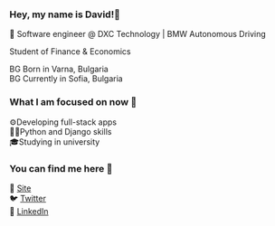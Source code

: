 ### Hey, my name is David!👋
📖 Software engineer @ DXC Technology | BMW Autonomous Driving

Student of Finance & Economics

BG Born in Varna, Bulgaria  
BG Currently in Sofia, Bulgaria

### What I am focused on now 🔎
⚙️Developing full-stack apps  
🧑‍💻Python and Django skills  
🎓Studying in university

### You can find me here 🔗
🚀 [Site](https://ddkostadinov.github.io)  
🐦 [Twitter](https://twitter.com/kostadinov_do)   
📘 [LinkedIn](https://linkedin.com/in/david-kostadinov)  
